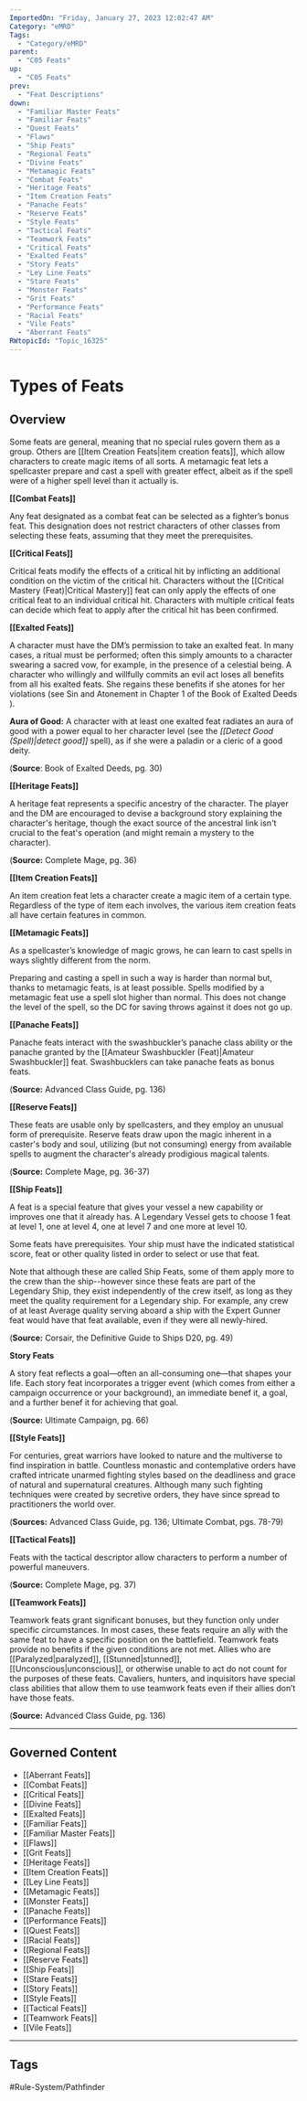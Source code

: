```yaml
---
ImportedOn: "Friday, January 27, 2023 12:02:47 AM"
Category: "eMRD"
Tags:
  - "Category/eMRD"
parent:
  - "C05 Feats"
up:
  - "C05 Feats"
prev:
  - "Feat Descriptions"
down:
  - "Familiar Master Feats"
  - "Familiar Feats"
  - "Quest Feats"
  - "Flaws"
  - "Ship Feats"
  - "Regional Feats"
  - "Divine Feats"
  - "Metamagic Feats"
  - "Combat Feats"
  - "Heritage Feats"
  - "Item Creation Feats"
  - "Panache Feats"
  - "Reserve Feats"
  - "Style Feats"
  - "Tactical Feats"
  - "Teamwork Feats"
  - "Critical Feats"
  - "Exalted Feats"
  - "Story Feats"
  - "Ley Line Feats"
  - "Stare Feats"
  - "Monster Feats"
  - "Grit Feats"
  - "Performance Feats"
  - "Racial Feats"
  - "Vile Feats"
  - "Aberrant Feats"
RWtopicId: "Topic_16325"
---
```

# Types of Feats
## Overview
Some feats are general, meaning that no special rules govern them as a group. Others are [[Item Creation Feats|item creation feats]], which allow characters to create magic items of all sorts. A metamagic feat lets a spellcaster prepare and cast a spell with greater effect, albeit as if the spell were of a higher spell level than it actually is.

**[[Combat Feats]]**

Any feat designated as a combat feat can be selected as a fighter’s bonus feat. This designation does not restrict characters of other classes from selecting these feats, assuming that they meet the prerequisites.

**[[Critical Feats]]**

Critical feats modify the effects of a critical hit by inflicting an additional condition on the victim of the critical hit. Characters without the [[Critical Mastery (Feat)|Critical Mastery]] feat can only apply the effects of one critical feat to an individual critical hit. Characters with multiple critical feats can decide which feat to apply after the critical hit has been confirmed.

**[[Exalted Feats]]**

A character must have the DM’s permission to take an exalted feat. In many cases, a ritual must be performed; often this simply amounts to a character swearing a sacred vow, for example, in the presence of a celestial being. A character who willingly and willfully commits an evil act loses all benefits from all his exalted feats. She regains these benefits if she atones for her violations (see Sin and Atonement in Chapter 1 of the Book of Exalted Deeds ). 

**Aura of Good:** A character with at least one exalted feat radiates an aura of good with a power equal to her character level (see the *[[Detect Good (Spell)|detect good]]* spell), as if she were a paladin or a cleric of a good deity.

(**Source**: Book of Exalted Deeds, pg. 30)

**[[Heritage Feats]]**

A heritage feat represents a specific ancestry of the character. The player and the DM are encouraged to devise a background story explaining the character's heritage, though the exact source of the ancestral link isn't crucial to the feat's operation (and might remain a mystery to the character).

(**Source:** Complete Mage, pg. 36)

**[[Item Creation Feats]]**

An item creation feat lets a character create a magic item of a certain type. Regardless of the type of item each  involves, the various item creation feats all have certain features in common.

**[[Metamagic Feats]]**

As a spellcaster’s knowledge of magic grows, he can learn to cast spells in ways slightly different from the norm.

Preparing and casting a spell in such a way is harder than normal but, thanks to metamagic feats, is at least possible. Spells modified by a metamagic feat use a spell slot higher than normal. This does not change the level of the spell, so the DC for saving throws against it does not go up.

**[[Panache Feats]]**

Panache feats interact with the swashbuckler’s panache class ability or the panache granted by the [[Amateur Swashbuckler (Feat)|Amateur Swashbuckler]] feat. Swashbucklers can take panache feats as bonus feats.

(**Source:** Advanced Class Guide, pg. 136)

**[[Reserve Feats]]**

These feats are usable only by spellcasters, and they employ an unusual form of prerequisite. Reserve feats draw upon the magic inherent in a caster's body and soul, utilizing (but not consuming) energy from available spells to augment the character's already prodigious magical talents.

(**Source:** Complete Mage, pg. 36-37)

**[[Ship Feats]]**

A feat is a special feature that gives your vessel a new capability or improves one that it already has. A Legendary Vessel gets to choose 1 feat at level 1, one at level 4, one at level 7 and one more at level 10.

Some feats have prerequisites. Your ship must have the indicated statistical score, feat or other quality listed in order to select or use that feat.

Note that although these are called Ship Feats, some of them apply more to the crew than the ship--however since these feats are part of the Legendary Ship, they exist independently of the crew itself, as long as they meet the quality requirement for a Legendary ship. For example, any crew of at least Average quality serving aboard a ship with the Expert Gunner feat would have that feat available, even if they were all newly-hired.

(**Source:** Corsair, the Definitive Guide to Ships D20, pg. 49)

**Story Feats**

A story feat reflects a goal—often an all-consuming one—that shapes your life. Each story feat incorporates a trigger event (which comes from either a campaign occurrence or your background), an immediate benef it, a goal, and a further benef it for achieving that goal. 

(**Source:** Ultimate Campaign, pg. 66)

**[[Style Feats]]**

For centuries, great warriors have looked to nature and the multiverse to find inspiration in battle. Countless monastic and contemplative orders have crafted intricate unarmed fighting styles based on the deadliness and grace of natural and supernatural creatures. Although many such fighting techniques were created by secretive orders, they have since spread to practitioners the world over.

(**Sources:** Advanced Class Guide, pg. 136; Ultimate Combat, pgs. 78-79)

**[[Tactical Feats]]**

Feats with the tactical descriptor allow characters to perform a number of powerful maneuvers.

(**Source:** Complete Mage, pg. 37)

**[[Teamwork Feats]]**

Teamwork feats grant significant bonuses, but they function only under specific circumstances. In most cases, these feats require an ally with the same feat to have a specific position on the battlefield. Teamwork feats provide no benefits if the given conditions are not met. Allies who are [[Paralyzed|paralyzed]], [[Stunned|stunned]], [[Unconscious|unconscious]], or otherwise unable to act do not count for the purposes of these feats. Cavaliers, hunters, and inquisitors have special class abilities that allow them to use teamwork feats even if their allies don’t have those feats.

(**Source:** Advanced Class Guide, pg. 136)

---
## Governed Content
- [[Aberrant Feats]]
- [[Combat Feats]]
- [[Critical Feats]]
- [[Divine Feats]]
- [[Exalted Feats]]
- [[Familiar Feats]]
- [[Familiar Master Feats]]
- [[Flaws]]
- [[Grit Feats]]
- [[Heritage Feats]]
- [[Item Creation Feats]]
- [[Ley Line Feats]]
- [[Metamagic Feats]]
- [[Monster Feats]]
- [[Panache Feats]]
- [[Performance Feats]]
- [[Quest Feats]]
- [[Racial Feats]]
- [[Regional Feats]]
- [[Reserve Feats]]
- [[Ship Feats]]
- [[Stare Feats]]
- [[Story Feats]]
- [[Style Feats]]
- [[Tactical Feats]]
- [[Teamwork Feats]]
- [[Vile Feats]]


---
## Tags
#Rule-System/Pathfinder

